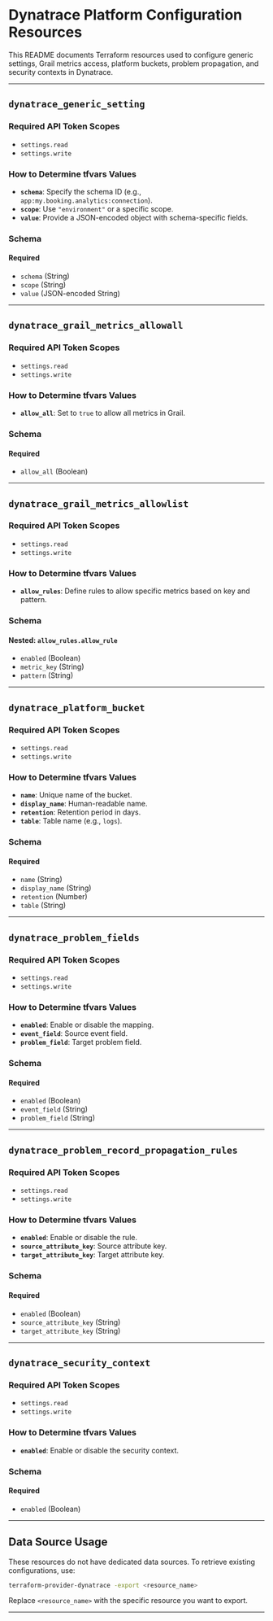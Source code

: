 

# Dynatrace Platform Configuration Resources

This README documents Terraform resources used to configure generic settings, Grail metrics access, platform buckets, problem propagation, and security contexts in Dynatrace.

---

## `dynatrace_generic_setting`

### Required API Token Scopes
- `settings.read`
- `settings.write`

### How to Determine tfvars Values
- **`schema`**: Specify the schema ID (e.g., `app:my.booking.analytics:connection`).
- **`scope`**: Use `"environment"` or a specific scope.
- **`value`**: Provide a JSON-encoded object with schema-specific fields.

### Schema

#### Required
- `schema` (String)
- `scope` (String)
- `value` (JSON-encoded String)

---

## `dynatrace_grail_metrics_allowall`

### Required API Token Scopes
- `settings.read`
- `settings.write`

### How to Determine tfvars Values
- **`allow_all`**: Set to `true` to allow all metrics in Grail.

### Schema

#### Required
- `allow_all` (Boolean)

---

## `dynatrace_grail_metrics_allowlist`

### Required API Token Scopes
- `settings.read`
- `settings.write`

### How to Determine tfvars Values
- **`allow_rules`**: Define rules to allow specific metrics based on key and pattern.

### Schema

#### Nested: `allow_rules.allow_rule`
- `enabled` (Boolean)
- `metric_key` (String)
- `pattern` (String)

---

## `dynatrace_platform_bucket`

### Required API Token Scopes
- `settings.read`
- `settings.write`

### How to Determine tfvars Values
- **`name`**: Unique name of the bucket.
- **`display_name`**: Human-readable name.
- **`retention`**: Retention period in days.
- **`table`**: Table name (e.g., `logs`).

### Schema

#### Required
- `name` (String)
- `display_name` (String)
- `retention` (Number)
- `table` (String)

---

## `dynatrace_problem_fields`

### Required API Token Scopes
- `settings.read`
- `settings.write`

### How to Determine tfvars Values
- **`enabled`**: Enable or disable the mapping.
- **`event_field`**: Source event field.
- **`problem_field`**: Target problem field.

### Schema

#### Required
- `enabled` (Boolean)
- `event_field` (String)
- `problem_field` (String)

---

## `dynatrace_problem_record_propagation_rules`

### Required API Token Scopes
- `settings.read`
- `settings.write`

### How to Determine tfvars Values
- **`enabled`**: Enable or disable the rule.
- **`source_attribute_key`**: Source attribute key.
- **`target_attribute_key`**: Target attribute key.

### Schema

#### Required
- `enabled` (Boolean)
- `source_attribute_key` (String)
- `target_attribute_key` (String)

---

## `dynatrace_security_context`

### Required API Token Scopes
- `settings.read`
- `settings.write`

### How to Determine tfvars Values
- **`enabled`**: Enable or disable the security context.

### Schema

#### Required
- `enabled` (Boolean)

---

## Data Source Usage

These resources do not have dedicated data sources. To retrieve existing configurations, use:

```bash
terraform-provider-dynatrace -export <resource_name>
```

Replace `<resource_name>` with the specific resource you want to export.

---

